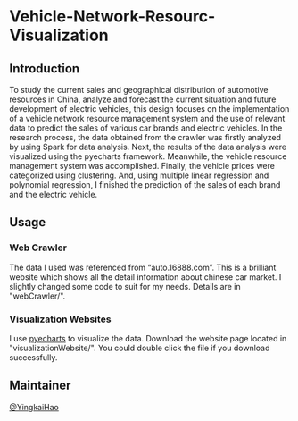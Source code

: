 # Vehicle-Network-Resourc-Visualization

## Introduction

To study the current sales and geographical distribution of automotive resources in China, analyze and forecast the current situation and future development of electric vehicles, this design focuses on the implementation of a vehicle network resource management system and the use of relevant data to predict the sales of various car brands and electric vehicles. In the research process, the data obtained from the crawler was firstly analyzed by using Spark for data analysis. Next, the results of the data analysis were visualized using the pyecharts framework. Meanwhile, the vehicle resource management system was accomplished. Finally, the vehicle prices were categorized using clustering. And, using multiple linear regression and polynomial regression, I finished the prediction of the sales of each brand and the electric vehicle. 

## Usage

### Web Crawler

The data I used was referenced from “auto.16888.com”. This is a brilliant website which shows all the detail information about chinese car market. I slightly changed some code to suit for my needs. Details are in "webCrawler/".

### Visualization Websites

I use [pyecharts](https://pyecharts.org/#/en-us/) to visualize the data. Download the website page located in "visualizationWebsite/". You could double click the file if you download successfully.

## Maintainer

[@YingkaiHao](https://github.com/YingkaiHao)

